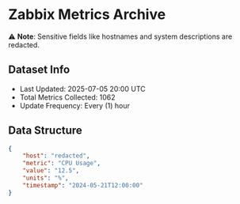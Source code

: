 # Zabbix Metrics Archive

⚠️ **Note**: Sensitive fields like hostnames and system descriptions are redacted.

## Dataset Info
- Last Updated: 2025-07-05 20:00 UTC
- Total Metrics Collected: 1062
- Update Frequency: Every (1) hour

## Data Structure
```json
{
    "host": "redacted",
    "metric": "CPU Usage",
    "value": "12.5",
    "units": "%",
    "timestamp": "2024-05-21T12:00:00"
}
```
